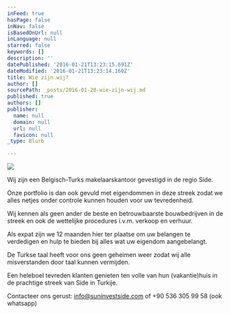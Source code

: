 ```yaml
---
inFeed: true
hasPage: false
inNav: false
isBasedOnUrl: null
inLanguage: null
starred: false
keywords: []
description: ''
datePublished: '2016-01-21T13:23:15.691Z'
dateModified: '2016-01-21T13:23:14.160Z'
title: Wie zijn wij?
author: []
sourcePath: _posts/2016-01-20-wie-zijn-wij.md
published: true
authors: []
publisher:
  name: null
  domain: null
  url: null
  favicon: null
_type: Blurb

---
```

![](https://the-grid-user-content.s3-us-west-2.amazonaws.com/780b0a09-c222-4f6c-820d-3e342db5b2e3.jpg)

Wij zijn een Belgisch-Turks makelaarskantoor gevestigd in de regio Side.

Onze portfolio is dan ook gevuld met eigendommen in deze streek zodat we alles netjes onder controle kunnen houden voor uw tevredenheid.

Wij kennen als geen ander de beste en betrouwbaarste bouwbedrijven in de streek en ook de wettelijke procedures i.v.m. verkoop en verhuur.

Als expat zijn we 12 maanden hier ter plaatse om uw belangen te verdedigen en hulp te bieden bij alles wat uw eigendom aangebelangt.

De Turkse taal heeft voor ons geen geheimen weer zodat wij alle misverstanden door taal kunnen vermijden.

Een heleboel tevreden klanten genieten ten volle van hun (vakantie)huis in de prachtige streek van Side in Turkije.

Contacteer ons gerust: info@suninvestside.com of +90 536 305 99 58 (ook whatsapp)